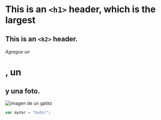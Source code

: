 # This is an `<h1>` header, which is the largest
## This is an `<h2>` header.

###### Agregue un <H1>, un <H2> y una foto.
![imagen de un gatito](https://s2.abcstatics.com/media/recreo/2015/12/04/gatos-violencia--620x349.JPG)
``` javascript
var myVar = "Gato!";
```
